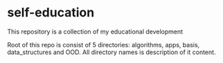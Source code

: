 # self-education
This repository is a collection of my educational development

Root of this repo is consist of 5 directories: algorithms, apps, basis, data_structures and OOD.
All directory names is description of it content.
